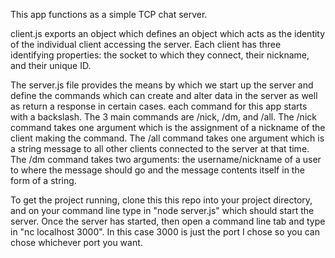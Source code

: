 This app functions as a simple TCP chat server.

client.js exports an object which defines an object which acts as the identity of the individual client accessing the server. Each client has three identifying properties: the socket to which they connect, their nickname, and their unique ID.

The server.js file provides the means by which we start up the server and define the commands which can create and alter data in the server as well as return a response in certain cases. each command for this app starts with a backslash. The 3 main commands are /nick, /dm, and /all. The /nick command takes one argument which is the assignment of a nickname of the client making the command. The /all command takes one argument which is a string message to all other clients connected to the server at that time. The /dm command takes two arguments: the username/nickname of a user to where the message should go and the message contents itself in the form of a string.

To get the project running, clone this this repo into your project directory, and on your command line type in "node server.js" which should start the server. Once the server has started, then open a command line tab and type in "nc localhost 3000". In this case 3000 is just the port I chose so you can chose whichever port you want. 
